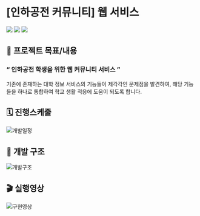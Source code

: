 # [인하공전 커뮤니티] 웹 서비스
<p> 
<img src="https://img.shields.io/badge/Java-3776AB.svg?style=for-the-badge&logo=oracle&logoColor=white"/>
<img src="https://img.shields.io/badge/HTML-e34f26.svg?&style=for-the-badge&logo=HTML5&logoColor=white"/>
<img src="https://img.shields.io/badge/CSS-1572b6.svg?&style=for-the-badge&logo=CSS3&logoColor=white"/>
</p>

## 📑 프로젝트 목표/내용
### “ 인하공전 학생을 위한 웹 커뮤니티 서비스 ” <br>
기존에 존재하는 대학 정보 서비스의 기능들이 제각각인 문제점을 발견하여, 해당 기능들을 하나로 통합하여 학교 생활 적응에 도움이 되도록 합니다.

## 🗓️ 진행스케줄
![개발일정](https://github.com/Lee-SeulGi/INHACommunity/assets/89624548/1817f73c-91c1-40a0-ad8a-a771ad010bf7)

## 📜 개발 구조
![개발구조](https://github.com/Lee-SeulGi/INHACommunity/assets/89624548/578c6325-fbd1-4b32-a5a4-2accf77b8675)

## 🎬 실행영상
![구현영상](https://github.com/Lee-SeulGi/INHACommunity/assets/89624548/8af8b97c-398b-4c09-98b9-a53cea81baa2)
